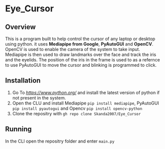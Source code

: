 # Eye_Cursor
## Overview
This is a program built to help control the cursor of any laptop or desktop using python. it uses **Mediapipe from Google**, **PyAutoGUI** and **OpenCV**. OpenCV is used to enable the camera of the system to take input. Mediapipe is then used to draw landmarks over the face and track the iris and the eyelids. The position of the iris in the frame is used to as a refernce to use PyAutoGUI to move the cursor and blinking is programmed to click.

## Installation
1. Go To _https://www.python.org/_ and install the latest version of python if not present in the system.
2. Open the CLU and install Mediapipe `pip install mediapipe`, PyAutoGUI `pip install pyautogui` and Opencv `pip install opencv-python`
3. Clone the repositry with `gh repo clone Skanda2007/Eye_Cursor`

## Running
In the CLI open the repositry folder and enter `main.py`
